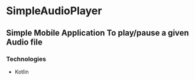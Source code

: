 # SimpleAudioPlayer

## Simple Mobile Application To play/pause a given Audio file

### Technologies 

- Kotlin
